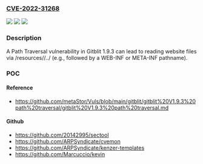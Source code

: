 ### [CVE-2022-31268](https://cve.mitre.org/cgi-bin/cvename.cgi?name=CVE-2022-31268)
![](https://img.shields.io/static/v1?label=Product&message=n%2Fa&color=blue)
![](https://img.shields.io/static/v1?label=Version&message=n%2Fa&color=blue)
![](https://img.shields.io/static/v1?label=Vulnerability&message=n%2Fa&color=brighgreen)

### Description

A Path Traversal vulnerability in Gitblit 1.9.3 can lead to reading website files via /resources//../ (e.g., followed by a WEB-INF or META-INF pathname).

### POC

#### Reference
- https://github.com/metaStor/Vuls/blob/main/gitblit/gitblit%20V1.9.3%20path%20traversal/gitblit%20V1.9.3%20path%20traversal.md

#### Github
- https://github.com/20142995/sectool
- https://github.com/ARPSyndicate/cvemon
- https://github.com/ARPSyndicate/kenzer-templates
- https://github.com/Marcuccio/kevin

